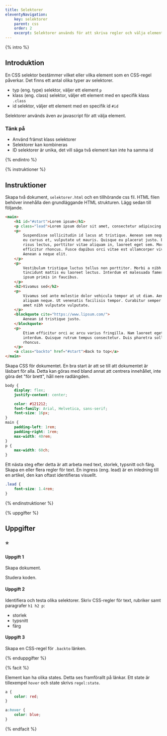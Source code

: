 ```yaml
---
title: Selektorer
eleventyNavigation:
    key: selektorer
    parent: css
    order: 2
    excerpt: Selektorer används för att skriva regler och välja element.
---
```


{% intro %}

## Introduktion

En CSS selektor bestämmer vilket eller vilka element som en CSS-regel påverkar. Det finns ett antal olika typer av selektorer.

-   typ (eng. type) selektor, väljer ett element `p`
-   klass (eng. class) selektor, väljer ett element med en specifik klass `.class`
-   id selektor, väljer ett element med en specifik id `#id`

Selektorer används även av javascript för att välja element.

### Tänk på

-   Använd främst klass selektorer
-   Selektorer kan kombineras
-   ID selektorer är unika, det vill säga två element kan inte ha samma id

{% endintro %}

{% instruktioner %}

## Instruktioner

Skapa två dokument, `selektorer.html` och en tillhörande css fil.
HTML filen behöver innehålla den grundläggande HTML strukturen.
Lägg sedan till följande.

```html
<main>
    <h1 id="#start">Lorem ipsum</h1>
    <p class="lead">Lorem ipsum dolor sit amet, consectetur adipiscing elit.</p>
    <p>
        Suspendisse sollicitudin id lacus at tristique. Aenean sem neque, mollis
        eu cursus et, vulputate ut mauris. Quisque eu placerat justo. Etiam
        risus lectus, porttitor vitae aliquam in, laoreet eget sem. Morbi mollis
        efficitur rhoncus. Fusce dapibus orci vitae est ullamcorper viverra.
        Aenean a neque elit.
    </p>
    <p>
        Vestibulum tristique luctus tellus non porttitor. Morbi a nibh non odio
        tincidunt mattis eu laoreet lectus. Interdum et malesuada fames ac ante
        ipsum primis in faucibus.
    </p>
    <h2>Vivamus sed</h2>
    <p>
        Vivamus sed ante molestie dolor vehicula tempor at ut diam. Aenean in
        aliquam neque. Ut venenatis facilisis tempor. Curabitur semper ipsum sit
        amet nibh vulputate vulputate.
    </p>
    <blockquote cite="https://www.lipsum.com/">
        Aenean id tristique justo.
    </blockquote>
    <p>
        Etiam efficitur orci ac arcu varius fringilla. Nam laoreet eget nunc ut
        interdum. Quisque rutrum tempus consectetur. Duis pharetra sollicitudin
        rhoncus.
    </p>
    <a class="backto" href="#start">Back to top</a>
</main>
```

Skapa CSS för dokumentet.
En bra start är att se till att dokumentet är läsbart för alla.
Detta kan göras med bland annat att centrera innehållet, inte göra det "för brett", håll nere radlängden.

```css
body {
    display: flex;
    justify-content: center;

    color: #121212;
    font-family: Arial, Helvetica, sans-serif;
    font-size: 16px;
}
main {
    padding-left: 1rem;
    padding-right: 1rem;
    max-width: 40rem;
}
p {
    max-width: 60ch;
}
```

Ett nästa steg efter detta är att arbeta med text, storlek, typsnitt och färg. Skapa en eller flera regler för text.
En ingress (eng. lead) är en inledning till en artikel, den kan oftast identifieras visuellt.

```css
.lead {
    font-size: 1.4rem;
}
```

{% endinstruktioner %}

{% uppgifter %}

## Uppgifter

### ⭐

#### Uppgift 1

Skapa dokument.

Studera koden.

#### Uppgift 2

Identifiera och testa olika selektorer.
Skriv CSS-regler för text, rubriker samt paragrafer `h1 h2 p`:

-   storlek
-   typsnitt
-   färg

#### Uppgift 3

Skapa en CSS-regel för `.backto` länken.

{% enduppgifter %}

{% facit %}

Element kan ha olika states. Detta ses framförallt på länkar. Ett state är tillexempel `hover` och state skrivs `regel:state`.

```css
a {
    color: red;
}

a:hover {
    color: blue;
}
```

{% endfacit %}
